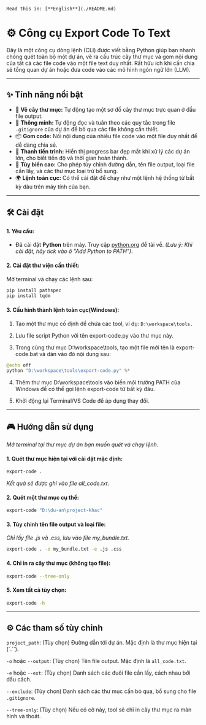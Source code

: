 `Read this in: [**English**](./README.md)`
# ⚙️ Công cụ Export Code To Text

Đây là một công cụ dòng lệnh (CLI) được viết bằng Python giúp bạn nhanh chóng quét toàn bộ một dự án, vẽ ra cấu trúc cây thư mục và gom nội dung của tất cả các file code vào một file text duy nhất. Rất hữu ích khi cần chia sẻ tổng quan dự án hoặc đưa code vào các mô hình ngôn ngữ lớn (LLM).

---
## ✨ Tính năng nổi bật

* 🌳 **Vẽ cây thư mục:** Tự động tạo một sơ đồ cây thư mục trực quan ở đầu file output.
* 🧠 **Thông minh:** Tự động đọc và tuân theo các quy tắc trong file `.gitignore` của dự án để bỏ qua các file không cần thiết.
* 📦 **Gom code:** Nối nội dung của nhiều file code vào một file duy nhất để dễ dàng chia sẻ.
* 🚀 **Thanh tiến trình:** Hiển thị progress bar đẹp mắt khi xử lý các dự án lớn, cho biết tiến độ và thời gian hoàn thành.
* 🔧 **Tùy biến cao:** Cho phép tùy chỉnh đường dẫn, tên file output, loại file cần lấy, và các thư mục loại trừ bổ sung.
* 🌍 **Lệnh toàn cục:** Có thể cài đặt để chạy như một lệnh hệ thống từ bất kỳ đâu trên máy tính của bạn.

---
## 🛠️ Cài đặt

#### **1. Yêu cầu:**
* Đã cài đặt **Python** trên máy. Truy cập [python.org](https://www.python.org/) để tải về.
    *(Lưu ý: Khi cài đặt, hãy tick vào ô "Add Python to PATH")*.

#### **2. Cài đặt thư viện cần thiết:**
Mở terminal và chạy các lệnh sau:
```bash
pip install pathspec
pip install tqdm
```
#### **3. Cấu hình thành lệnh toàn cục**(Windows):
1. Tạo một thư mục cố định để chứa các tool, ví dụ: `D:\workspace\tools.`

2. Lưu file script Python với tên export-code.py vào thư mục này.

3. Trong cùng thư mục D:\workspace\tools, tạo một file mới tên là export-code.bat và dán vào đó nội dung sau:
```python
@echo off
python "D:\workspace\tools\export-code.py" %*
```
4. Thêm thư mục D:\workspace\tools vào biến môi trường PATH của Windows để có thể gọi lệnh export-code từ bất kỳ đâu.

5. Khởi động lại Terminal/VS Code để áp dụng thay đổi.
---
## 🎮 Hướng dẫn sử dụng
_Mở terminal tại thư mục dự án bạn muốn quét và chạy lệnh._

#### **1. Quét thư mục hiện tại với cài đặt mặc định:**
```bash
export-code .
```
_Kết quả sẽ được ghi vào file all_code.txt._

#### **2. Quét một thư mục cụ thể:**
```bash
export-code "D:\du-an\project-khac"
```
#### **3. Tùy chỉnh tên file output và loại file:**
_Chỉ lấy file .js và .css, lưu vào file my_bundle.txt._
```bash
export-code . -o my_bundle.txt -e .js .css
```
#### **4. Chỉ in ra cây thư mục (không tạo file):**
```bash
export-code --tree-only
```
#### **5. Xem tất cả tùy chọn:**
```bash
export-code -h
```
---
## ⚙️ Các tham số tùy chỉnh
`project_path`: (Tùy chọn) Đường dẫn tới dự án. Mặc định là thư mục hiện tại (`.``).

`-o` hoặc `--output`: (Tùy chọn) Tên file output. Mặc định là `all_code.txt`.

`-e` hoặc `--ext`: (Tùy chọn) Danh sách các đuôi file cần lấy, cách nhau bởi dấu cách.

`--exclude`: (Tùy chọn) Danh sách các thư mục cần bỏ qua, bổ sung cho file `.gitignore`.

`--tree-only`: (Tùy chọn) Nếu có cờ này, tool sẽ chỉ in cây thư mục ra màn hình và thoát.